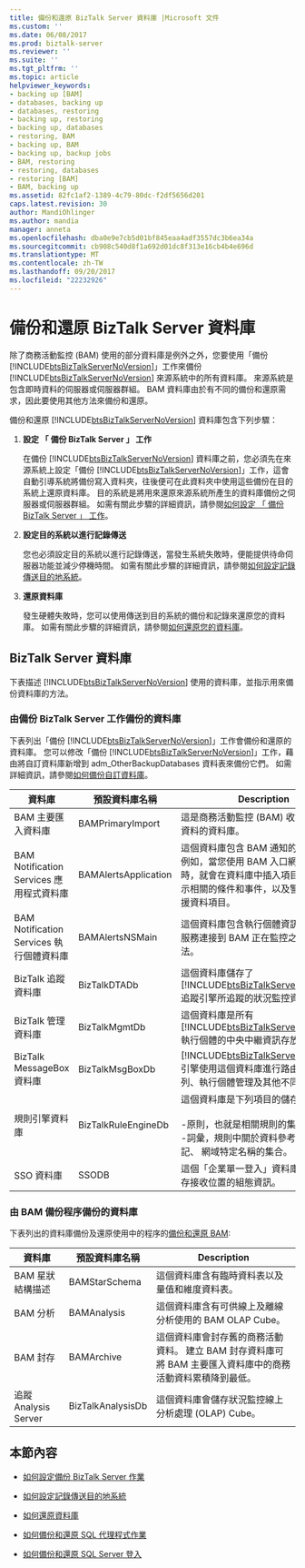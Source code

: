 ```yaml
---
title: 備份和還原 BizTalk Server 資料庫 |Microsoft 文件
ms.custom: ''
ms.date: 06/08/2017
ms.prod: biztalk-server
ms.reviewer: ''
ms.suite: ''
ms.tgt_pltfrm: ''
ms.topic: article
helpviewer_keywords:
- backing up [BAM]
- databases, backing up
- databases, restoring
- backing up, restoring
- backing up, databases
- restoring, BAM
- backing up, BAM
- backing up, backup jobs
- BAM, restoring
- restoring, databases
- restoring [BAM]
- BAM, backing up
ms.assetid: 82fc1af2-1389-4c79-80dc-f2df5656d201
caps.latest.revision: 30
author: MandiOhlinger
ms.author: mandia
manager: anneta
ms.openlocfilehash: dba0e9e7cb5d01bf845eaa4adf3557dc3b6ea34a
ms.sourcegitcommit: cb908c540d8f1a692d01dc8f313e16cb4b4e696d
ms.translationtype: MT
ms.contentlocale: zh-TW
ms.lasthandoff: 09/20/2017
ms.locfileid: "22232926"
---
```

# <a name="backing-up-and-restoring-biztalk-server-databases"></a>備份和還原 BizTalk Server 資料庫
除了商務活動監控 (BAM) 使用的部分資料庫是例外之外，您要使用「備份 [!INCLUDE[btsBizTalkServerNoVersion](../includes/btsbiztalkservernoversion-md.md)]」工作來備份 [!INCLUDE[btsBizTalkServerNoVersion](../includes/btsbiztalkservernoversion-md.md)] 來源系統中的所有資料庫。 來源系統是包含即時資料的伺服器或伺服器群組。 BAM 資料庫由於有不同的備份和還原需求，因此要使用其他方法來備份和還原。  
  
 備份和還原 [!INCLUDE[btsBizTalkServerNoVersion](../includes/btsbiztalkservernoversion-md.md)] 資料庫包含下列步驟：  
  
1.  **設定 「 備份 BizTalk Server 」 工作**  
  
     在備份 [!INCLUDE[btsBizTalkServerNoVersion](../includes/btsbiztalkservernoversion-md.md)] 資料庫之前，您必須先在來源系統上設定「備份 [!INCLUDE[btsBizTalkServerNoVersion](../includes/btsbiztalkservernoversion-md.md)]」工作，這會自動引導系統將備份寫入資料夾，往後便可在此資料夾中使用這些備份在目的系統上還原資料庫。 目的系統是將用來還原來源系統所產生的資料庫備份之伺服器或伺服器群組。 如需有關此步驟的詳細資訊，請參閱[如何設定 「 備份 BizTalk Server 」 工作](../core/how-to-configure-the-backup-biztalk-server-job.md)。  
  
2.  **設定目的系統以進行記錄傳送**  
  
     您也必須設定目的系統以進行記錄傳送，當發生系統失敗時，便能提供待命伺服器功能並減少停機時間。 如需有關此步驟的詳細資訊，請參閱[如何設定記錄傳送目的地系統](../core/how-to-configure-the-destination-system-for-log-shipping.md)。  
  
3.  **還原資料庫**  
  
     發生硬體失敗時，您可以使用傳送到目的系統的備份和記錄來還原您的資料庫。 如需有關此步驟的詳細資訊，請參閱[如何還原您的資料庫](../core/how-to-restore-your-databases.md)。  
  
## <a name="biztalk-server-databases"></a>BizTalk Server 資料庫  
 下表描述 [!INCLUDE[btsBizTalkServerNoVersion](../includes/btsbiztalkservernoversion-md.md)] 使用的資料庫，並指示用來備份資料庫的方法。  
  
### <a name="databases-backed-up-by-the-backup-biztalk-server-job"></a>由備份 BizTalk Server 工作備份的資料庫  
 下表列出「備份 [!INCLUDE[btsBizTalkServerNoVersion](../includes/btsbiztalkservernoversion-md.md)]」工作會備份和還原的資料庫。 您可以修改「備份 [!INCLUDE[btsBizTalkServerNoVersion](../includes/btsbiztalkservernoversion-md.md)]」工作，藉由將自訂資料庫新增到 adm_OtherBackupDatabases 資料表來備份它們。 如需詳細資訊，請參閱[如何備份自訂資料庫](../core/how-to-back-up-custom-databases.md)。  
  
|資料庫|預設資料庫名稱|Description|  
|--------------|---------------------------|-----------------|  
|BAM 主要匯入資料庫|BAMPrimaryImport|這是商務活動監控 (BAM) 收集原始追蹤資料的資料庫。|  
|BAM Notification Services 應用程式資料庫|BAMAlertsApplication|這個資料庫包含 BAM 通知的警示資訊。 例如，當您使用 BAM 入口網站建立警示時，就會在資料庫中插入項目以指定與警示相關的條件和事件，以及警示的其他支援資料項目。|  
|BAM Notification Services 執行個體資料庫|BAMAlertsNSMain|這個資料庫包含執行個體資訊，指定通知服務連接到 BAM 正在監控之系統的方法。|  
|BizTalk 追蹤資料庫|BizTalkDTADb|這個資料庫儲存了 [!INCLUDE[btsBizTalkServerNoVersion](../includes/btsbiztalkservernoversion-md.md)] 追蹤引擎所追蹤的狀況監控資料。|  
|BizTalk 管理資料庫|BizTalkMgmtDb|這個資料庫是所有 [!INCLUDE[btsBizTalkServerNoVersion](../includes/btsbiztalkservernoversion-md.md)] 執行個體的中央中繼資訊存放區。|  
|BizTalk MessageBox 資料庫|BizTalkMsgBoxDb|[!INCLUDE[btsBizTalkServerNoVersion](../includes/btsbiztalkservernoversion-md.md)] 引擎使用這個資料庫進行路由、排入佇列、執行個體管理及其他不同的工作。|  
|規則引擎資料庫|BizTalkRuleEngineDb|這個資料庫是下列項目的儲存機制：<br /><br /> -原則，也就是相關規則的集合。<br />-詞彙，規則中關於資料參考的使用者易記、 網域特定名稱的集合。|  
|SSO 資料庫|SSODB|這個「企業單一登入」資料庫會安全地儲存接收位置的組態資訊。|  
  
### <a name="databases-backed-up-by-the-bam-backup-process"></a>由 BAM 備份程序備份的資料庫  
 下表列出的資料庫備份及還原使用中的程序的[備份和還原 BAM](../core/backing-up-and-restoring-bam.md):  
  
|資料庫|預設資料庫名稱|Description|  
|--------------|---------------------------|-----------------|  
|BAM 星狀結構描述|BAMStarSchema|這個資料庫含有臨時資料表以及量值和維度資料表。|  
|BAM 分析|BAMAnalysis|這個資料庫含有可供線上及離線分析使用的 BAM OLAP Cube。|  
|BAM 封存|BAMArchive|這個資料庫會封存舊的商務活動資料。 建立 BAM 封存資料庫可將 BAM 主要匯入資料庫中的商務活動資料累積降到最低。|  
|追蹤 Analysis Server|BizTalkAnalysisDb|這個資料庫會儲存狀況監控線上分析處理 (OLAP) Cube。|  
  
## <a name="in-this-section"></a>本節內容  
  
-   [如何設定備份 BizTalk Server 作業](../core/how-to-configure-the-backup-biztalk-server-job.md)  
  
-   [如何設定記錄傳送目的地系統](../core/how-to-configure-the-destination-system-for-log-shipping.md)  
  
-   [如何還原資料庫](../core/how-to-restore-your-databases.md)  
  
-   [如何備份和還原 SQL 代理程式作業](../core/how-to-back-up-and-restore-sql-agent-jobs.md)  
  
-   [如何備份和還原 SQL Server 登入](../core/how-to-back-up-and-restore-sql-server-logins.md)